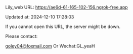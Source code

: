 Lily_web URL: https://ae6d-61-165-102-156.ngrok-free.app

Updated at: 2024-12-10 17:28:03

If you cannot open this URL, the server might be down.

Please contact: 

goley04@foxmail.com Or Wechat:GL_yeaH